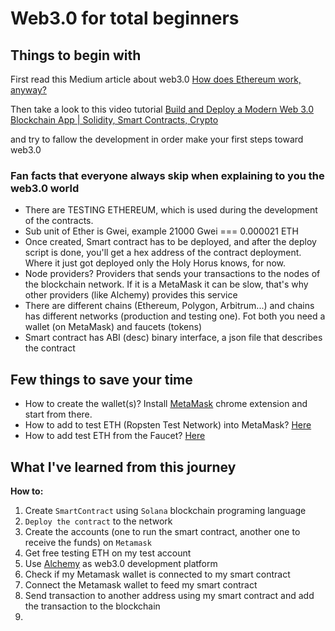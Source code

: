 # Web3.0 for total beginners

## Things to begin with

First read this Medium article about web3.0 [How does Ethereum work, anyway?](https://preethikasireddy.medium.com/how-does-ethereum-work-anyway-22d1df506369)

Then take a look to this video tutorial [Build and Deploy a Modern Web 3.0 Blockchain App | Solidity, Smart Contracts, Crypto](https://www.youtube.com/watch?v=Wn_Kb3MR_cU)

and try to fallow the development in order make your first steps toward web3.0


### Fan facts that everyone always skip when explaining to you the web3.0 world

- There are TESTING ETHEREUM, which is used during the development of the contracts.
- Sub unit of Ether is Gwei, example 21000 Gwei === 0.000021 ETH
- Once created, Smart contract has to be deployed, and after the deploy script is done, you'll get a hex address of the contract deployment. Where it just got deployed only the Holy Horus knows, for now.
- Node providers? Providers that sends your transactions to the nodes of the blockchain network. If it is a MetaMask it can be slow, that's why other providers (like Alchemy) provides this service
- There are different chains (Ethereum, Polygon, Arbitrum...) and chains has different networks (production and testing one). Fot both you need a wallet (on MetaMask) and faucets (tokens)
- Smart contract has ABI (desc) binary interface, a json file that describes the contract

## Few things to save your time

- How to create the wallet(s)? Install [MetaMask](https://metamask.io/) chrome extension and start from there.
- How to add to test ETH (Ropsten Test Network) into MetaMask? [Here](http://www.herongyang.com/Ethereum/MetaMask-Extension-Add-Ropsten-Test-Network.html)
- How to add test ETH from the Faucet? [Here](https://medium.com/@shariati/how-to-add-test-eth-from-the-faucet-26a3ebcc4b11_)

## What I've learned from this journey

**How to:**

1. Create `SmartContract` using `Solana` blockchain programing language
2. `Deploy the contract` to the network
3. Create the accounts (one to run the smart contract, another one to receive the funds) on `Metamask`
4. Get free testing ETH on my test account
5. Use [Alchemy](https://alchemyapi.io) as web3.0 development platform
6. Check if my Metamask wallet is connected to my smart contract
7. Connect the Metamask wallet to feed my smart contract
8. Send transaction to another address using my smart contract and add the transaction to the blockchain
9. 












